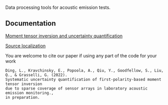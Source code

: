 Data processing tools for acoustic emission tests. 

## Documentation
<a href="https://github.com/Liang-Ding/DAE/blob/master/documentation/mti_uncertainty.md">Moment tensor inversion and uncertainty quantification</a>

<a href="https://github.com/Liang-Ding/DAE/blob/master/documentation/localization.md">Source localization</a>

You are welcome to cite our paper if using any part of the code for your work
```text
Ding, L., Kravchinsky, E., Popoola, A., Qiu, Y., Goodfellow, S., Liu, Q., & Grasselli, G. (2022). 
Systematic uncertainty quantification of first-polarity-based moment tensor inversion 
due to sparse coverage of sensor arrays in laboratory acoustic emission monitoring., 
in preparation.
```
